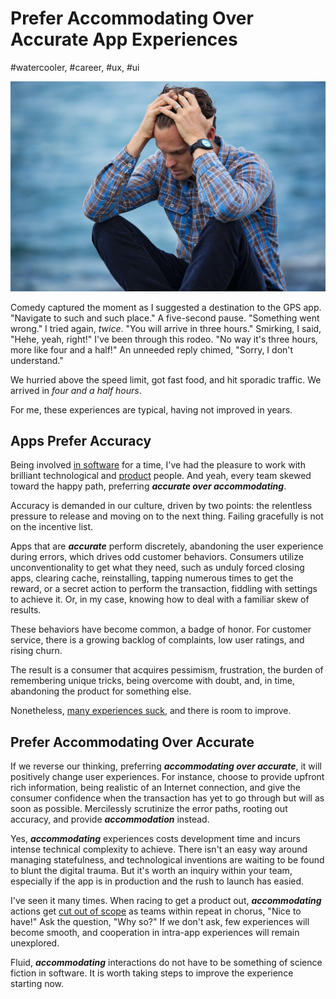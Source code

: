 # Prefer Accommodating Over Accurate App Experiences
#watercooler, #career, #ux, #ui

![Photo by Nathan Cowley on pexels](images/74-01.jpeg)

Comedy captured the moment as I suggested a destination to the GPS app. "Navigate to such and such place." A five-second pause. "Something went wrong." I tried again, *twice*. "You will arrive in three hours." Smirking, I said, "Hehe, yeah, right!" I've been through this rodeo. "No way it's three hours, more like four and a half!" An unneeded reply chimed, "Sorry, I don't understand."

We hurried above the speed limit, got fast food, and hit sporadic traffic. We arrived in *four and a half hours*.

For me, these experiences are typical, having not improved in years.

## Apps Prefer Accuracy

Being involved [in software](https://medium.com/@solidi/read-these-5-passionate-software-engineering-books-this-holiday-6c6ad8fbd211) for a time, I've had the pleasure to work with brilliant technological and [product](https://dev.to/solidi/what-is-a-product-manager-anyway-3pc4) people. And yeah, every team skewed toward the happy path, preferring ***accurate over accommodating***.

Accuracy is demanded in our culture, driven by two points: the relentless pressure to release and moving on to the next thing. Failing gracefully is not on the incentive list.

Apps that are ***accurate*** perform discretely, abandoning the user experience during errors, which drives odd customer behaviors. Consumers utilize unconventionality to get what they need, such as unduly forced closing apps, clearing cache, reinstalling, tapping numerous times to get the reward, or a secret action to perform the transaction, fiddling with settings to achieve it. Or, in my case, knowing how to deal with a familiar skew of results.

These behaviors have become common, a badge of honor. For customer service, there is a growing backlog of complaints, low user ratings, and rising churn.

The result is a consumer that acquires pessimism, frustration, the burden of remembering unique tricks, being overcome with doubt, and, in time, abandoning the product for something else.

Nonetheless, [many experiences suck](https://medium.com/@solidi/apps-doing-sh-t-f5ffa72140db), and there is room to improve.

## Prefer Accommodating Over Accurate

If we reverse our thinking, preferring ***accommodating over accurate***, it will positively change user experiences. For instance, choose to provide upfront rich information, being realistic of an Internet connection, and give the consumer confidence when the transaction has yet to go through but will as soon as possible. Mercilessly scrutinize the error paths, rooting out accuracy, and provide ***accommodation*** instead.

Yes, ***accommodating*** experiences costs development time and incurs intense technical complexity to achieve. There isn't an easy way around managing statefulness, and technological inventions are waiting to be found to blunt the digital trauma. But it's worth an inquiry within your team, especially if the app is in production and the rush to launch has easied.

I've seen it many times. When racing to get a product out, ***accommodating*** actions get [cut out of scope](https://medium.com/@solidi/my-goal-is-to-ship-c772f63c278d) as teams within repeat in chorus, "Nice to have!" Ask the question, "Why so?" If we don't ask, few experiences will become smooth, and cooperation in intra-app experiences will remain unexplored.

Fluid, ***accommodating*** interactions do not have to be something of science fiction in software. It is worth taking steps to improve the experience starting now.

